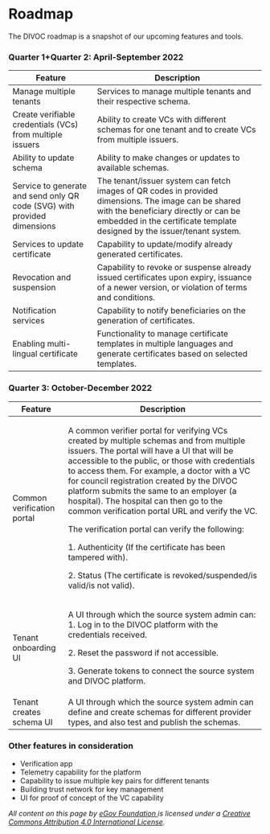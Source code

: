 # Roadmap

The DIVOC roadmap is a snapshot of our upcoming features and tools.

### Quarter 1+Quarter 2: April-September 2022

| Feature                                                                  | Description                                                                                                                                                                                                              |
| ------------------------------------------------------------------------ | ------------------------------------------------------------------------------------------------------------------------------------------------------------------------------------------------------------------------ |
| Manage multiple tenants                                                  | Services to manage multiple tenants and their respective schema.                                                                                                                                                         |
| Create verifiable credentials (VCs) from multiple issuers                | Ability to create VCs with different schemas for one tenant and to create VCs from multiple issuers.                                                                                                                     |
| Ability to update schema                                                 | Ability to make changes or updates to available schemas.                                                                                                                                                                 |
| Service to generate and send only QR code (SVG) with provided dimensions | The tenant/issuer system can fetch images of QR codes in provided dimensions. The image can be shared with the beneficiary directly or can be embedded in the certificate template designed by the issuer/tenant system. |
| Services to update certificate                                           | Capability to update/modify already generated certificates.                                                                                                                                                              |
| Revocation and suspension                                                | Capability to revoke or suspense already issued certificates upon expiry, issuance of a newer version, or violation of terms and conditions.                                                                             |
| Notification services                                                    | Capability to notify beneficiaries on the generation of certificates.                                                                                                                                                    |
| Enabling multi-lingual certificate                                       | Functionality to manage certificate templates in multiple languages and generate certificates based on selected templates.                                                                                               |

### Quarter 3: October-December 2022

| Feature                    | Description                                                                                                                                                                                                                                                                                                                                                                                                                                                                                                                                                                                                                                                    |
| -------------------------- | -------------------------------------------------------------------------------------------------------------------------------------------------------------------------------------------------------------------------------------------------------------------------------------------------------------------------------------------------------------------------------------------------------------------------------------------------------------------------------------------------------------------------------------------------------------------------------------------------------------------------------------------------------------- |
| Common verification portal | <p>A common verifier portal for verifying VCs created by multiple schemas and from multiple issuers. The portal will have a UI that will be accessible to the public, or those with credentials to access them. For example, a doctor with a VC for council registration created by the DIVOC platform submits the same to an employer (a hospital). The hospital can then go to the common verification portal URL and verify the VC. </p><p></p><p>The verification portal can verify the following:  </p><p>1. Authenticity (If the certificate has been tampered with). </p><p>2. Status (The certificate is revoked/suspended/is valid/is not valid).</p> |
| Tenant onboarding UI       | <p>A UI through which the source system admin can: 1. Log in to the DIVOC platform with the credentials received. </p><p>2. Reset the password if not accessible. </p><p>3. Generate tokens to connect the source system and DIVOC platform.</p>                                                                                                                                                                                                                                                                                                                                                                                                               |
| Tenant creates schema UI   | A UI through which the source system admin can define and create schemas for different provider types, and also test and publish the schemas.                                                                                                                                                                                                                                                                                                                                                                                                                                                                                                                  |

### Other features in consideration

* Verification app
* Telemetry capability for the platform
* Capability to issue multiple key pairs for different tenants
* Building trust network for key management
* UI for proof of concept of the VC capability



_All content on this page by_ [_eGov Foundation_ ](https://egov.org.in/)_is licensed under a_ [_Creative Commons Attribution 4.0 International License_](http://creativecommons.org/licenses/by/4.0/)_._
